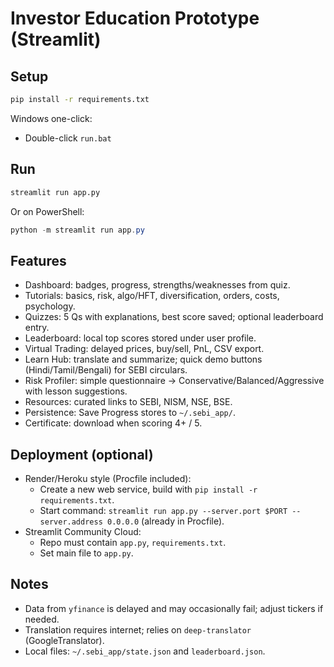 # Investor Education Prototype (Streamlit)

## Setup

```bash
pip install -r requirements.txt
```

Windows one-click:
- Double-click `run.bat`

## Run

```bash
streamlit run app.py
```

Or on PowerShell:

```powershell
python -m streamlit run app.py
```

## Features

- Dashboard: badges, progress, strengths/weaknesses from quiz.
- Tutorials: basics, risk, algo/HFT, diversification, orders, costs, psychology.
- Quizzes: 5 Qs with explanations, best score saved; optional leaderboard entry.
- Leaderboard: local top scores stored under user profile.
- Virtual Trading: delayed prices, buy/sell, PnL, CSV export.
- Learn Hub: translate and summarize; quick demo buttons (Hindi/Tamil/Bengali) for SEBI circulars.
- Risk Profiler: simple questionnaire -> Conservative/Balanced/Aggressive with lesson suggestions.
- Resources: curated links to SEBI, NISM, NSE, BSE.
- Persistence: Save Progress stores to `~/.sebi_app/`.
- Certificate: download when scoring 4+ / 5.

## Deployment (optional)

- Render/Heroku style (Procfile included):
  - Create a new web service, build with `pip install -r requirements.txt`.
  - Start command: `streamlit run app.py --server.port $PORT --server.address 0.0.0.0` (already in Procfile).
- Streamlit Community Cloud:
  - Repo must contain `app.py`, `requirements.txt`.
  - Set main file to `app.py`.

## Notes

- Data from `yfinance` is delayed and may occasionally fail; adjust tickers if needed.
- Translation requires internet; relies on `deep-translator` (GoogleTranslator).
- Local files: `~/.sebi_app/state.json` and `leaderboard.json`.
